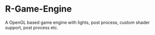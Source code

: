 # R-Game-Engine
A OpenGL based game engine with lights, post process, custom shader support, post process etc.
